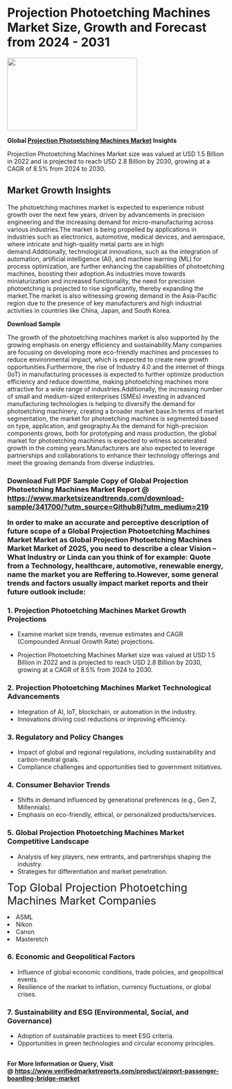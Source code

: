<H1>Projection Photoetching Machines Market Size, Growth and Forecast from 2024 - 2031</H1><img class="aligncenter size-medium wp-image-584254" src="https://thirdeyenews.in/wp-content/uploads/2024/09/Global-Market-Research-300x168.jpeg" alt="" width="300" height="168" /><p><strong>Global&nbsp;<a href="https://www.marketsizeandtrends.com/download-sample/341700/?utm_source=Github8j?utm_medium=219">Projection Photoetching Machines Market</a> Insights</strong></p><p>Projection Photoetching Machines Market size was valued at USD 1.5 Billion in 2022 and is projected to reach USD 2.8 Billion by 2030, growing at a CAGR of 8.5% from 2024 to 2030.</p><p><h2>Market Growth Insights</h2> <p>The photoetching machines market is expected to experience robust growth over the next few years, driven by advancements in precision engineering and the increasing demand for micro-manufacturing across various industries.The market is being propelled by applications in industries such as electronics, automotive, medical devices, and aerospace, where intricate and high-quality metal parts are in high demand.Additionally, technological innovations, such as the integration of automation, artificial intelligence (AI), and machine learning (ML) for process optimization, are further enhancing the capabilities of photoetching machines, boosting their adoption.As industries move towards miniaturization and increased functionality, the need for precision photoetching is projected to rise significantly, thereby expanding the market.The market is also witnessing growing demand in the Asia-Pacific region due to the presence of key manufacturers and high industrial activities in countries like China, Japan, and South Korea.</p> <p><strong>Download Sample</strong></p> <p>The growth of the photoetching machines market is also supported by the growing emphasis on energy efficiency and sustainability.Many companies are focusing on developing more eco-friendly machines and processes to reduce environmental impact, which is expected to create new growth opportunities.Furthermore, the rise of Industry 4.0 and the internet of things (IoT) in manufacturing processes is expected to further optimize production efficiency and reduce downtime, making photoetching machines more attractive for a wide range of industries.Additionally, the increasing number of small and medium-sized enterprises (SMEs) investing in advanced manufacturing technologies is helping to diversify the demand for photoetching machinery, creating a broader market base.In terms of market segmentation, the market for photoetching machines is segmented based on type, application, and geography.As the demand for high-precision components grows, both for prototyping and mass production, the global market for photoetching machines is expected to witness accelerated growth in the coming years.Manufacturers are also expected to leverage partnerships and collaborations to enhance their technology offerings and meet the growing demands from diverse industries.<h3></p><p><span class=""><strong>Download Full PDF Sample Copy of Global Projection Photoetching Machines Market Report</strong> @ <a href="https://www.marketsizeandtrends.com/download-sample/341700/?utm_source=Github8j?utm_medium=219" target="_blank">https://www.marketsizeandtrends.com/download-sample/341700/?utm_source=Github8j?utm_medium=219</a></span></p><p>In order to make an accurate and perceptive description of future scope of a Global&nbsp;Projection Photoetching Machines Market Market as Global&nbsp;Projection Photoetching Machines Market Market of 2025, you need to describe a clear Vision &ndash; What Industry or Linda can you think of for example: Quote from a Technology, healthcare, automotive, renewable energy, name the market you are Reffering to.However, some general trends and factors usually impact market reports and their future outlook include:</p><h3>1.&nbsp;<strong>Projection Photoetching Machines Market Growth Projections</strong></h3><ul><li>Examine market size trends, revenue estimates and CAGR (Compounded Annual Growth Rate) projections.</li><li><p>Projection Photoetching Machines Market size was valued at USD 1.5 Billion in 2022 and is projected to reach USD 2.8 Billion by 2030, growing at a CAGR of 8.5% from 2024 to 2030.</p></li></ul><h3>2.&nbsp;<strong>Projection Photoetching Machines Market Technological Advancements</strong></h3><ul><li>Integration of AI, IoT, blockchain, or automation in the industry.</li><li>Innovations driving cost reductions or improving efficiency.</li></ul><h3>3.&nbsp;<strong>Regulatory and Policy Changes</strong></h3><ul><li>Impact of global and regional regulations, including sustainability and carbon-neutral goals.</li><li>Compliance challenges and opportunities tied to government initiatives.</li></ul><h3>4.&nbsp;<strong>Consumer Behavior Trends</strong></h3><ul><li>Shifts in demand influenced by generational preferences (e.g., Gen Z, Millennials).</li><li>Emphasis on eco-friendly, ethical, or personalized products/services.</li></ul><h3>5.&nbsp;<strong>Global Projection Photoetching Machines Market Competitive Landscape</strong></h3><ul><li>Analysis of key players, new entrants, and partnerships shaping the industry.</li><li>Strategies for differentiation and market penetration.</li></ul><p data-pm-slice="1 1 []"><span style="color: inherit; font-family: inherit; font-size: 25px;">Top Global Projection Photoetching Machines Market Companies</span></p><div class="" data-test-id=""><p><li>ASML</li><li> Nikon</li><li> Canon</li><li> Masteretch</li></p></div><h3>6.&nbsp;<strong>Economic and Geopolitical Factors</strong></h3><ul><li>Influence of global economic conditions, trade policies, and geopolitical events.</li><li>Resilience of the market to inflation, currency fluctuations, or global crises.</li></ul><h3>7.&nbsp;<strong>Sustainability and ESG (Environmental, Social, and Governance)</strong></h3><ul><li>Adoption of sustainable practices to meet ESG criteria.</li><li>Opportunities in green technologies and circular economy principles.</li></ul><h2><strong style="font-size: 14px;">For More Information or Query, Visit @&nbsp;</strong><a style="background-color: #ffffff; font-size: 14px;" href="https://www.marketsizeandtrends.com/report/projection-photoetching-machines-market/" target="_blank">https://www.verifiedmarketreports.com/product/airport-passenger-boarding-bridge-market</a></h2>